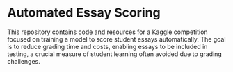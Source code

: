 Automated Essay Scoring
==============================

This repository contains code and resources for a Kaggle competition focused on training a model to score student essays automatically. The goal is to reduce grading time and costs, enabling essays to be included in testing, a crucial measure of student learning often avoided due to grading challenges.
